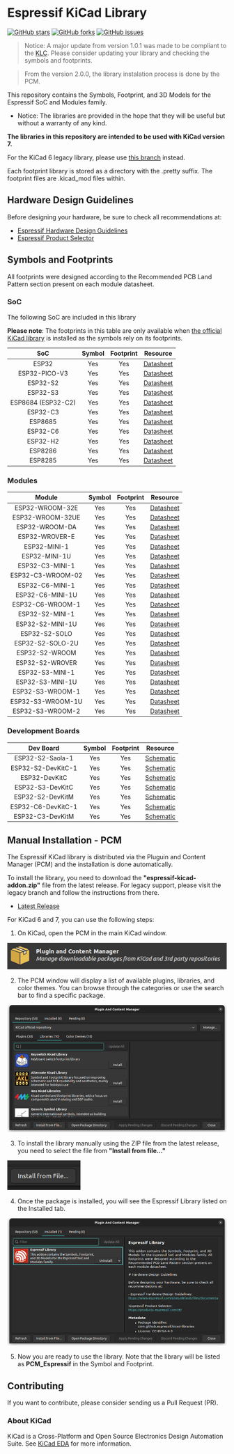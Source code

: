 # Espressif KiCad Library

[![GitHub stars](https://img.shields.io/github/stars/espressif/kicad-libraries)](https://github.com/espressif/kicad-libraries/stargazers)
[![GitHub forks](https://img.shields.io/github/forks/espressif/kicad-libraries)](https://github.com/espressif/kicad-libraries/network)
[![GitHub issues](https://img.shields.io/github/issues/espressif/kicad-libraries)](https://github.com/espressif/kicad-libraries/issues)

> Notice: A major update from version 1.0.1 was made to be compliant to the [KLC](https://klc.kicad.org/). Please consider updating your library and checking the symbols and footprints.

> From the version 2.0.0, the library instalation process is done by the PCM.

This repository contains the Symbols, Footprint, and 3D Models for the Espressif SoC and Modules family.


* Notice: The libraries are provided in the hope that they will be useful but without a warranty of any kind.

**The libraries in this repository are intended to be used with KiCad version 7.**

For the KiCad 6 legacy library, please use [this branch](https://github.com/espressif/kicad-libraries/tree/legacy_kicad6) instead.

Each footprint library is stored as a directory with the .pretty suffix. The footprint files are .kicad_mod files within.

## Hardware Design Guidelines

Before designing your hardware, be sure to check all recommendations at:

* [Espressif Hardware Design Guidelines](https://www.espressif.com/sites/default/files/documentation/esp32_hardware_design_guidelines_en.pdf)
* [Espressif Product Selector](https://products.espressif.com/#/)

## Symbols and Footprints

All footprints were designed according to the Recommended PCB Land Pattern section present on each module datasheet.

### SoC

The following SoC are included in this library

**Please note**: The footprints in this table are only available when [the official KiCad library](https://gitlab.com/kicad/libraries/kicad-footprints) is installed as the symbols rely on its footprints.

| SoC               | Symbol | Footprint | Resource                                                                                               |
|:-----------------:|:------:|:---------:|:------------------------------------------------------------------------------------------------------:|
|ESP32              |Yes     |Yes        |[Datasheet](https://www.espressif.com/sites/default/files/documentation/esp32_datasheet_en.pdf)         |
|ESP32-PICO-V3      |Yes     |Yes        |[Datasheet](https://www.espressif.com/sites/default/files/documentation/esp32-pico-v3_datasheet_en.pdf) |
|ESP32-S2           |Yes     |Yes        |[Datasheet](https://www.espressif.com/sites/default/files/documentation/esp32-s2_datasheet_en.pdf)      |
|ESP32-S3           |Yes     |Yes        |[Datasheet](https://www.espressif.com/sites/default/files/documentation/esp32-s3_datasheet_en.pdf)      |
|ESP8684 (ESP32-C2) |Yes     |Yes        |[Datasheet](https://www.espressif.com/sites/default/files/documentation/esp8684_datasheet_en.pdf)       |
|ESP32-C3           |Yes     |Yes        |[Datasheet](https://www.espressif.com/sites/default/files/documentation/esp32-c3_datasheet_en.pdf)      |
|ESP8685            |Yes     |Yes        |[Datasheet](https://www.espressif.com/sites/default/files/documentation/esp8685_datasheet_en.pdf)       |
|ESP32-C6           |Yes     |Yes        |[Datasheet](https://www.espressif.com/sites/default/files/documentation/esp32-c6_datasheet_en.pdf)      |
|ESP32-H2           |Yes     |Yes        |[Datasheet](https://www.espressif.com/sites/default/files/documentation/esp32-h2_datasheet_en.pdf)      |
|ESP8286            |Yes     |Yes        |[Datasheet](https://www.espressif.com/sites/default/files/documentation/0a-esp8266ex_datasheet_en.pdf)  |
|ESP8285            |Yes     |Yes        |[Datasheet](https://www.espressif.com/sites/default/files/documentation/0a-esp8285_datasheet_en.pdf)    |

### Modules

| Module           | Symbol | Footprint | Resource                                                                                                                    |
|:----------------:|:------:|:---------:|:---------------------------------------------------------------------------------------------------------------------------:|
|ESP32-WROOM-32E   |Yes     |Yes        |[Datasheet](https://www.espressif.com/sites/default/files/documentation/esp32-wroom-32e_esp32-wroom-32ue_datasheet_en.pdf)   |
|ESP32-WROOM-32UE  |Yes     |Yes        |[Datasheet](https://www.espressif.com/sites/default/files/documentation/esp32-wroom-32e_esp32-wroom-32ue_datasheet_en.pdf)   |
|ESP32-WROOM-DA    |Yes     |Yes        |[Datasheet](https://www.espressif.com/sites/default/files/documentation/esp32-wroom-da_datasheet_en.pdf)                     |
|ESP32-WROVER-E    |Yes     |Yes        |[Datasheet](https://www.espressif.com/sites/default/files/documentation/esp32-wrover-e_esp32-wrover-ie_datasheet_en.pdf)     |
|ESP32-MINI-1      |Yes     |Yes        |[Datasheet](https://www.espressif.com/sites/default/files/documentation/esp32-mini-1_datasheet_en.pdf)                       |
|ESP32-MINI-1U     |Yes     |Yes        |[Datasheet](https://www.espressif.com/sites/default/files/documentation/esp32-mini-1_datasheet_en.pdf)                       |
|ESP32-C3-MINI-1   |Yes     |Yes        |[Datasheet](https://www.espressif.com/sites/default/files/documentation/esp32-c3-mini-1_datasheet_en.pdf)                    |
|ESP32-C3-WROOM-02 |Yes     |Yes        |[Datasheet](https://www.espressif.com/sites/default/files/documentation/esp32-c3-wroom-02_datasheet_en.pdf)                  |
|ESP32-C6-MINI-1   |Yes     |Yes        |[Datasheet](https://www.espressif.com/sites/default/files/documentation/esp32-c6-mini-1_datasheet_en.pdf)                    |
|ESP32-C6-MINI-1U  |Yes     |Yes        |[Datasheet](https://www.espressif.com/sites/default/files/documentation/esp32-c6-mini-1_datasheet_en.pdf)                    |
|ESP32-C6-WROOM-1  |Yes     |Yes        |[Datasheet](https://www.espressif.com/sites/default/files/documentation/esp32-c6-wroom-1_datasheet_en.pdf)                   |
|ESP32-S2-MINI-1   |Yes     |Yes        |[Datasheet](https://www.espressif.com/sites/default/files/documentation/esp32-s2-mini-1_esp32-s2-mini-1u_datasheet_en.pdf)   |
|ESP32-S2-MINI-1U  |Yes     |Yes        |[Datasheet](https://www.espressif.com/sites/default/files/documentation/esp32-s2-mini-1_esp32-s2-mini-1u_datasheet_en.pdf)   |
|ESP32-S2-SOLO     |Yes     |Yes        |[Datasheet](https://www.espressif.com/sites/default/files/documentation/esp32-s2-solo_esp32-s2-solo-u_datasheet_en.pdf)      |
|ESP32-S2-SOLO-2U  |Yes     |Yes        |[Datasheet](https://www.espressif.com/sites/default/files/documentation/esp32-s2-solo-2_esp32-s2-solo-2u_datasheet_en.pdf)   |
|ESP32-S2-WROOM    |Yes     |Yes        |[Datasheet](https://www.espressif.com/sites/default/files/documentation/esp32-s2-wroom_esp32-s2-wroom-i_datasheet_en.pdf)    |
|ESP32-S2-WROVER   |Yes     |Yes        |[Datasheet](https://www.espressif.com/sites/default/files/documentation/esp32-s2-wrover_esp32-s2-wrover-i_datasheet_en.pdf)  |
|ESP32-S3-MINI-1   |Yes     |Yes        |[Datasheet](https://www.espressif.com/sites/default/files/documentation/esp32-s3-mini-1_mini-1u_datasheet_en.pdf)            |
|ESP32-S3-MINI-1U  |Yes     |Yes        |[Datasheet](https://www.espressif.com/sites/default/files/documentation/esp32-s3-mini-1_mini-1u_datasheet_en.pdf)            |
|ESP32-S3-WROOM-1  |Yes     |Yes        |[Datasheet](https://www.espressif.com/sites/default/files/documentation/esp32-s3-wroom-1_wroom-1u_datasheet_en.pdf)          |
|ESP32-S3-WROOM-1U |Yes     |Yes        |[Datasheet](https://www.espressif.com/sites/default/files/documentation/esp32-s3-wroom-1_wroom-1u_datasheet_en.pdf)          |
|ESP32-S3-WROOM-2  |Yes     |Yes        |[Datasheet](https://www.espressif.com/sites/default/files/documentation/esp32-s3-wroom-2_datasheet_en.pdf)                   |

### Development Boards

| Dev Board       | Symbol | Footprint | Resource                                                                                    |
|:---------------:|:------:|:---------:|:-------------------------------------------------------------------------------------------:|
|ESP32-S2-Saola-1 |Yes     |Yes        |[Schematic](https://dl.espressif.com/dl/schematics/ESP32-S2-SAOLA-1_V1.1_schematics.pdf)     |
|ESP32-S2-DevKitC-1|Yes    |Yes        |[Schematic](https://dl.espressif.com/dl/schematics/esp-idf/SCH_ESP32-S2-DEVKITC-1_V1_20220817.pdf) |
|ESP32-DevKitC    |Yes     |Yes        |[Schematic](https://dl.espressif.com/dl/schematics/esp32_devkitc_v4-sch.pdf)                 |
|ESP32-S3-DevKitC |Yes     |Yes        |[Schematic](https://dl.espressif.com/dl/schematics/SCH_ESP32-S3-DevKitC-1_V1.1_20220413.pdf) |
|ESP32-S2-DevKitM |Yes     |Yes        |[Schematic](https://dl.espressif.com/dl/schematics/ESP32-S2-DevKitM-1_V1_Schematics.pdf)     |
|ESP32-C6-DevKitC-1|Yes    |Yes        |[Schematic](https://docs.espressif.com/projects/espressif-esp-dev-kits/en/latest/_static/esp32-c6-devkitc-1/schematics/esp32-c6-devkitc-1-schematics_v1.2.pdf)     |
|ESP32-C3-DevKitM |Yes     |Yes        |[Schematic](https://dl.espressif.com/dl/schematics/SCH_ESP32-C3-DEVKITM-1_V1_20200915A.pdf)  |

## Manual Installation - PCM

The Espressif KiCad library is distributed via the Pluguin and Content Manager (PCM) and the installation is done automatically.

To install the library, you need to download the **"espressif-kicad-addon.zip"** file from the latest release. For legacy support, please visit the legacy branch and follow the instructions from there.

* [Latest Release](https://github.com/espressif/kicad-libraries/releases/latest)

For KiCad 6 and 7, you can use the following steps:

1. On KiCad, open the PCM in the main KiCad window.

![First Step](resources/pcm_install_step-1.png)

2. The PCM window will display a list of available plugins, libraries, and color themes. You can browse through the categories or use the search bar to find a specific package.

![First Step](resources/pcm_install_step-2.png)

3. To install the library manually using the ZIP file from the latest release, you need to select the file from **"Install from file..."**

![First Step](resources/pcm_install_step-3.png)

4. Once the package is installed, you will see the Espressif Library listed on the Installed tab.

![First Step](resources/pcm_install_step-4.png)

5. Now you are ready to use the library. Note that the library will be listed as **PCM_Espressif** in the Symbol and Footprint.

## Contributing

If you want to contribute, please consider sending us a Pull Request (PR).

### About KiCad

KiCad is a Cross-Platform and Open Source Electronics Design Automation Suite. See [KiCad EDA](https://kicad.org/) for more information.
